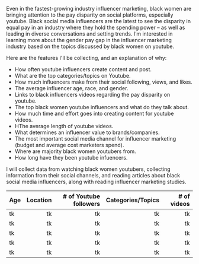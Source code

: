 <p>Even in the fastest-growing industry influencer marketing, black women are bringing attention to the pay disparity on social platforms, especially youtube. Black social media influencers are the latest to see the disparity in equal pay in an industry where they hold the spending power – as well as leading in diverse conversations and setting trends. I’m interested in learning more about the gender pay gap in the influencer marketing industry based on the topics discussed by black women on youtube. </p>

Here are the features I'll be collecting, and an explanation of why:

* How often youtube influencers create content and post.
* What are the top categories/topics on Youtube.
* How much influencers make from their social following, views, and likes.
* The average influencer age, race, and gender. 
* Links to black influencers videos regarding the pay disparity on youtube. 
* The top black women youtube influencers and what do they talk about. 
* How much time and effort goes into creating content for youtube videos.
* HThe average length of youtube videos.
* What determines an influencer value to brands/companies.
* The most important social media channel for influencer marketing (budget and average cost marketers spend).
* Where are majority black women youtubers from.
* How long have they been youtube infuencers. 

<p>I will collect data from watching black women youtubers, collecting information from their social channels, and reading articles about black social media influencers, along with reading influencer marketing studies. </p>

| Age      		| Location      | # of Youtube followers| Categories/Topics | # of videos |
| ------------- | -------------:| ---------------------:| -----------------:| ------------:
| tk      		| tk 			| tk                	| tk 				| tk          |
| tk      		| tk     	    | tk 					| tk 				| tk 		  | 
| tk 			| tk      		| tk					| tk                | tk          |
| tk 			| tk      		| tk					| tk                | tk          |
| tk 			| tk      		| tk					| tk                | tk          |


